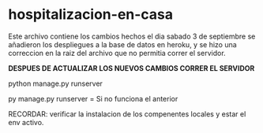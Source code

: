 # hospitalizacion-en-casa
Este archivo contiene los cambios hechos el dia sabado 3 de septiembre se añadieron los despliegues a la base de datos en heroku, y se hizo una correccion en la raiz 
del archivo que no permitia correr el servidor.

****DESPUES DE ACTUALIZAR LOS NUEVOS CAMBIOS CORRER EL SERVIDOR****

python manage.py runserver 

py manage.py runserver = Si no funciona el anterior 

RECORDAR: verificar la instalacion de los compenentes locales y estar el env activo.
